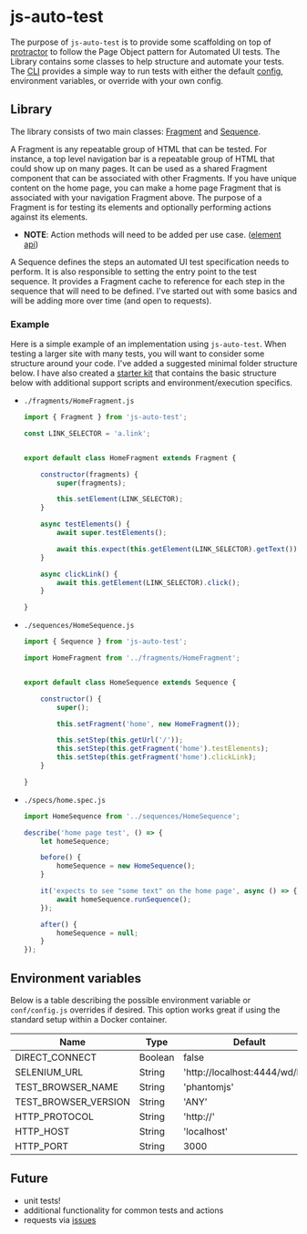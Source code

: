 # js-auto-test
The purpose of `js-auto-test` is to provide some scaffolding on top of [protractor](http://www.protractortest.org/) to follow the Page Object pattern for Automated UI tests. The Library contains some classes to help structure and automate your tests. The [CLI](https://www.npmjs.com/package/js-auto-test-cli) provides a simple way to run tests with either the default [config](./conf/config.js), environment variables, or override with your own config.

## Library
The library consists of two main classes: [Fragment](./src/js/Fragment.js) and [Sequence](./src/js/Sequence.js).

A Fragment is any repeatable group of HTML that can be tested. For instance, a top level navigation bar is a repeatable group of HTML that could show up on many pages. It can be used as a shared Fragment component that can be associated with other Fragments. If you have unique content on the home page, you can make a home page Fragment that is associated with your navigation Fragment above. The purpose of a Fragment is for testing its elements and optionally performing actions against its elements.
- **NOTE**: Action methods will need to be added per use case. ([element api](http://www.protractortest.org/#/api?view=ElementFinder))

A Sequence defines the steps an automated UI test specification needs to perform. It is also responsible to setting the entry point to the test sequence. It provides a Fragment cache to reference for each step in the sequence that will need to be defined. I've started out with some basics and will be adding more over time (and open to requests).

### Example
Here is a simple example of an implementation using `js-auto-test`. When testing a larger site with many tests, you will want to consider some structure around your code. I've added a suggested minimal folder structure below. I have also created a [starter kit](https://github.com/aeilers/docker-auto-test-starter) that contains the basic structure below with additional support scripts and environment/execution specifics.
- `./fragments/HomeFragment.js`
  ```javascript
  import { Fragment } from 'js-auto-test';

  const LINK_SELECTOR = 'a.link';


  export default class HomeFragment extends Fragment {

      constructor(fragments) {
          super(fragments);

          this.setElement(LINK_SELECTOR);
      }

      async testElements() {
          await super.testElements();

          await this.expect(this.getElement(LINK_SELECTOR).getText()).to.eventually.equal('some text');
      }

      async clickLink() {
          await this.getElement(LINK_SELECTOR).click();
      }

  }
  ```

- `./sequences/HomeSequence.js`
  ```javascript
  import { Sequence } from 'js-auto-test';

  import HomeFragment from '../fragments/HomeFragment';


  export default class HomeSequence extends Sequence {

      constructor() {
          super();

          this.setFragment('home', new HomeFragment());

          this.setStep(this.getUrl('/'));
          this.setStep(this.getFragment('home').testElements);
          this.setStep(this.getFragment('home').clickLink);
      }

  }
  ```

- `./specs/home.spec.js`
  ```javascript
  import HomeSequence from '../sequences/HomeSequence';

  describe('home page test', () => {
      let homeSequence;

      before() {
          homeSequence = new HomeSequence();
      }

      it('expects to see "some text" on the home page', async () => {
          await homeSequence.runSequence();
      });

      after() {
          homeSequence = null;
      }
  });
  ```

## Environment variables
Below is a table describing the possible environment variable or `conf/config.js` overrides if desired. This option works great if using the standard setup within a Docker container.

Name                    | Type    | Default
----------------------- | ------- | --------------------------------
DIRECT_CONNECT          | Boolean | false
SELENIUM_URL            | String  | 'http://localhost:4444/wd/hub'
TEST_BROWSER_NAME       | String  | 'phantomjs'
TEST_BROWSER_VERSION    | String  | 'ANY'
HTTP_PROTOCOL           | String  | 'http://'
HTTP_HOST               | String  | 'localhost'
HTTP_PORT               | String  | 3000

## Future
- unit tests!
- additional functionality for common tests and actions
- requests via [issues](https://github.com/aeilers/js-auto-test/issues)
